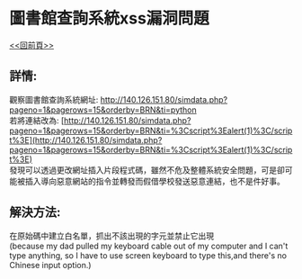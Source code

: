 # 圖書館查詢系統xss漏洞問題  
[<<回前頁>>](https://github.com/William957-web/SGGScyber)

## 詳情:  
觀察圖書館查詢系統網址: http://140.126.151.80/simdata.php?pageno=1&pagerows=15&orderby=BRN&ti=python  
若將連結改為: [http://140.126.151.80/simdata.php?pageno=1&pagerows=15&orderby=BRN&ti=%3Cscript%3Ealert(1)%3C/script%3E](http://140.126.151.80/simdata.php?pageno=1&pagerows=15&orderby=BRN&ti=%3Cscript%3Ealert(1)%3C/script%3E)  
發現可以透過更改網址插入片段程式碼，雖然不危及整體系統安全問題，可是卻可能被插入導向惡意網站的指令並轉發而假借學校發送惡意連結，也不是件好事。  
## 解決方法:
在原始碼中建立白名單，抓出不該出現的字元並禁止它出現  
(because my dad pulled my keyboard cable out of my computer and I can't type anything, so I have to use screen keyboard to type this,and there's no Chinese input option.)
